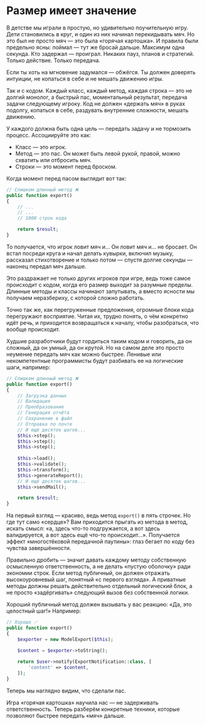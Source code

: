# Размер имеет значение

В детстве мы играли в простую, но удивительно поучительную игру. Дети становились в круг, и один из них начинал перекидывать мяч. Но это был не просто мяч — это была «горячая картошка». И правила были предельно ясны: поймал — тут же бросай дальше. Максимум одна секунда. Кто задержал — проиграл. Никаких пауз, планов и стратегий. Только действие. Только передача.

Если ты хоть на мгновение задумался — обжёгся. 
Ты должен доверять интуиции, не копаться в себе и не мешать движению игры.

Так и с кодом. Каждый класс, каждый метод, каждая строка — это не долгий монолог, а быстрый пас, моментальный результат, передача задачи следующему игроку. Код не должен «держать мяч» в руках подолгу, копаться в себе, раздувать внутренние сложности, мешать движению.

У каждого должна быть одна цель — передать задачу и не тормозить процесс. 
Ассоциируйте это как:

- Класс — это игрок.
- Метод — это пас. Он может быть левой рукой, правой, можно схватить или отбросить мяч.
- Строки — это момент перед броском.


Когда момент перед пасом выглядит вот так:

```php
// Слишком длинный метод ❌
public function export() 
{
    // ...
    // ...
    // 1000 строк кода

    return $result;
}
```

То получается, что игрок ловит мяч и... 
Он ловит мяч и… не бросает. Он встал посреди круга и начал делать кувырки, включил музыку, рассказал стихотворение и только потом — спустя долгие секунды — наконец передал мяч дальше.

Это раздражает не только других игроков при игре, ведь тоже самое происходит с кодом, когда его размер выходит за разумные пределы. Длинные методы и классы начинают
запутывать, а вместо ясности мы получаем неразбериху, с которой сложно работать. 

Точно так же, как перегруженные предложения, огромные блоки кода перегружают восприятие. Читая их, трудно понять, о чём конкретно идёт речь, и приходится возвращаться к началу, чтобы разобраться, что вообще происходит.

Худшие разработчики будут гордиться таким кодом и говорить, да он сложный, да он умный, да он крутой. Но на самом деле это просто неумение передать мяч как можно быстрее. Ленивые или некомпетентные программисты будут разбивать ее на логические шаги, например:

```php
// Слишком длинный метод ❌
public function export() 
{
    // Загрузка данных
    // Валидация
    // Преобразование
    // Генерация отчёта
    // Сохранение в файл
    // Отправка по почте
    // И ещё десяток шагов...
    $this->step();
    $this->step();
    $this->step();
    
    $this->load();
    $this->validate();
    $this->transform();
    $this->generateReport();
    // И ещё десяток шагов...
    $this->sendMail();

    return $result;
}
```

На первый взгляд — красиво, ведь метод `export()` в пять строчек. Но где тут само «сердце»? Вам приходится прыгать из метода в метод, искать смысл: «а, здесь что-то подгружается, а вот здесь валидируется, а вот здесь ещё что-то происходит…». Получается эффект «многостёковой передачной паутины»: глаз бегает по коду без чувства завершённости.

Правильно дробить — значит давать каждому методу собственную осмысленную ответственность, а не делать «пустую оболочку» ради экономии строк. Если метод публичный, он должен отражать высокоуровневый шаг, понятный «с первого взгляда». А приватные методы должны решать действительно отдельный логический блок, а не просто «задёргивать» следующий вызов без собственной логики.

Хороший публичный метод должен вызывать у вас реакцию: «Да, это целостный шаг!» Например:

```php
// Хорошо ✅
public function export()
{
    $exporter = new ModelExport($this);

    $content = $exporter->toString();
 
    return $user->notify(ExportNotification::class, [
        'content' => $content,
    ]);
}
```

Теперь мы наглядно видим, что сделали пас.

Игра «горячая картошка» научила нас — не задерживать ответственность. 
Теперь разберём конкретные техники, которые позволяют быстрее передать «мяч» дальше.
